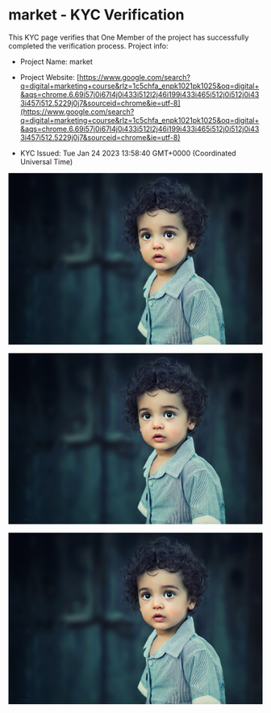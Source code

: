 # market - KYC Verification
		


This KYC page verifies that One Member of the project has successfully completed the verification process. Project info:
		


- Project Name: market
		

- Project Website: [https://www.google.com/search?q=digital+marketing+course&rlz=1c5chfa_enpk1021pk1025&oq=digital+&aqs=chrome.6.69i57j0i67l4j0i433i512l2j46i199i433i465i512j0i512j0i433i457i512.5229j0j7&sourceid=chrome&ie=utf-8](https://www.google.com/search?q=digital+marketing+course&rlz=1c5chfa_enpk1021pk1025&oq=digital+&aqs=chrome.6.69i57j0i67l4j0i433i512l2j46i199i433i465i512j0i512j0i433i457i512.5229j0j7&sourceid=chrome&ie=utf-8)
		

- KYC Issued: Tue Jan 24 2023 13:58:40 GMT+0000 (Coordinated Universal Time)
		


![This is an face image](./personFace.png)
		

![This is an cnic image](./cnicImage.png)
		

![This is an passport image](./passportImage.png)
	